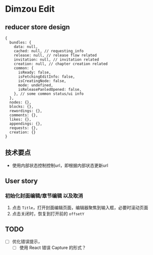 # Dimzou Edit

## reducer store design

```
{
  bundles: {
    data: null,
    cached: null, // requesting_info
    release: null, // release flow related
    invitation: null, // invitation related
    creation: null, // chapter creation related
    common: {
      isReady: false,
      isFetchingEditInfo: false,
      isCreatingNode: false,
      mode: undefined,
      isReleasePanledOpened: false,
    }, // some common status/ui info
  },
  nodes: {},
  blocks: {},
  rewordings: {},
  comments: {},
  likes: {},
  appendings: {},
  requests: {},
  creation: {}
}
```

## 技术要点

- 使用内部状态控制控制url，即根据内部状态更新url

## User story

### 初始化封面编辑/章节编辑 以及取消
1. 点击 `Title`，打开封面编辑页面，编辑器聚焦到输入框，必要时滚动页面
2. 点击关闭时，恢复到打开前的 `offsetY`

## TODO

- [ ] 优化错误提示，
  - [ ] 使用 React 错误 Capture 的形式？